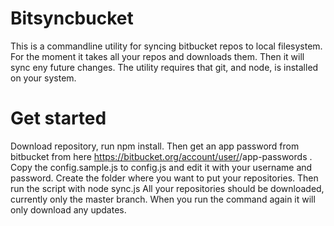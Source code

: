 
# Bitsyncbucket


This is a commandline utility for syncing bitbucket repos to local filesystem. For the moment it takes all your repos and downloads them. Then it will sync eny future changes.
The utility requires that git, and node, is installed on your system.

# Get started

Download repository, run npm install. Then get an app password from bitbucket from here https://bitbucket.org/account/user/<your username>/app-passwords . Copy the config.sample.js to config.js and edit it with your username and password.
Create the folder where you want to put your repositories. Then run the script with node sync.js All your repositories should be downloaded, currently only the master branch. When you run the command again it will only download any updates. 

